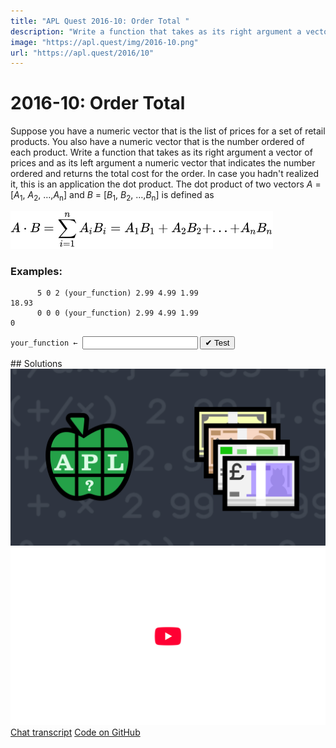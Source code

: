 ```yaml
---
title: "APL Quest 2016-10: Order Total "
description: "Write a function that takes as its right argument a vector of prices and as its left argument a numeric vector that indicates the number ordered and returns the total cost for the order."
image: "https://apl.quest/img/2016-10.png"
url: "https://apl.quest/2016/10"
---
```


# <span class=s>2016-</span>10: Order Total 

Suppose you have a numeric vector that is the list of prices for a set of retail products. You also have a numeric vector that is the number ordered of each product. Write a function that takes as its right argument a vector of prices and as its left argument a numeric vector that indicates the number ordered and returns the total cost for the order. In case you hadn't realized it, this is an application the dot product. The dot product of two vectors <span class="math"><i>A</i> = [<i>A</i><sub>1</sub>, <i>A</i><sub>2</sub>, …,<i>A</i><sub>n</sub>]</span> and <span class="math"><i>B</i> = [<i>B</i><sub>1</sub>, <i>B</i><sub>2</sub>, …,<i>B</i><sub>n</sub>]</span> is defined as

<p style="overflow-x: auto;">
  <img src="../../img/innerprod.svg" style="width: 30em" class="fi">
</p>

### Examples:

```APL
      5 0 2 (your_function) 2.99 4.99 1.99
18.93
      0 0 0 (your_function) 2.99 4.99 1.99
0 
```
<div class="pdiv">
  <code onclick="p_Input.focus()">your_function ← </code><input id="p_Input" autocomplete="off" spellcheck="false" oninput="this.parentElement.querySelector`button`.disabled=false;localStorage.setItem(window.location.pathname,this.value)" onkeypress="subm(event)">
  <button onclick="alert$.next`Testing…`;submitSolution`p`" class="md-button md-button--primary">&#x2714; Test</button>
</div>
<blockquote id="p_Output"></blockquote>
## Solutions
<div onclick="play(this)" title="Video on YouTube" class="yt">
<img alt="Video Thumbnail" src="../../img/2016-10.png">
<img alt="YouTube" src="../../img/yt-big.png">
</div>
<a href="https://chat.stackexchange.com/transcript/52405?m=62313927#62313927" target="_blank" class="md-button md-button--primary">Chat transcript</a>
<a href="https://github.com/abrudz/apl_quest/tree/main/2016/10.apl" target="_blank" class="md-button md-button--primary right">Code on GitHub</a>

<script>
    testCases={"a":[["5 0 2","2.99 4.99 1.99"],["0 0 0","2.99 4.99 1.99"],["1 2 3 4 5","5 4 3 2 1"],["?5⍴10","?5⍴10"],["0.1×?20⍴100","0.1×?20⍴100"]],"b":[["⍬","⍬"],["?20⍴100","0.1×?20⍴100"],["(-1)+?20⍴?10","0.1×?20⍴100"],["(-10)+?20⍴?20","0.1×?20⍴100"],["(-10)+?20⍴?20","(-10)+?20⍴?20"]],"f":"{+/⍺×⍵}"}
    p_Input.value=localStorage.getItem(window.location.pathname)
    play=e=>e.outerHTML=`<iframe src="https://www.youtube.com/embed/5rfCeT_lPk8?list=PLYKQVqyrAEj9wDIUyLDGtDAFTKY38BUMN&autoplay=1" title="<span class=s>2016-</span>10: Order Total  (APL Quest 2016-10)" frameborder="0" allow="accelerometer; autoplay; clipboard-write; encrypted-media; gyroscope; picture-in-picture; web-share" referrerpolicy="strict-origin-when-cross-origin" allowfullscreen></iframe>`
</script>

